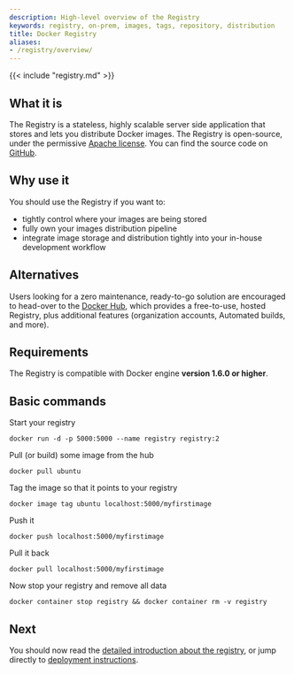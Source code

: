 ```yaml
---
description: High-level overview of the Registry
keywords: registry, on-prem, images, tags, repository, distribution
title: Docker Registry
aliases:
- /registry/overview/
---
```


{{< include "registry.md" >}}

## What it is

The Registry is a stateless, highly scalable server side application that stores
and lets you distribute Docker images. The Registry is open-source, under the
permissive [Apache license](https://en.wikipedia.org/wiki/Apache_License).
You can find the source code on
[GitHub](https://github.com/distribution/distribution).

## Why use it

You should use the Registry if you want to:

 * tightly control where your images are being stored
 * fully own your images distribution pipeline
 * integrate image storage and distribution tightly into your in-house development workflow

## Alternatives

Users looking for a zero maintenance, ready-to-go solution are encouraged to
head-over to the [Docker Hub](https://hub.docker.com), which provides a
free-to-use, hosted Registry, plus additional features (organization accounts,
Automated builds, and more).

## Requirements

The Registry is compatible with Docker engine **version 1.6.0 or higher**.

## Basic commands

Start your registry

    docker run -d -p 5000:5000 --name registry registry:2

Pull (or build) some image from the hub

    docker pull ubuntu

Tag the image so that it points to your registry

    docker image tag ubuntu localhost:5000/myfirstimage

Push it

    docker push localhost:5000/myfirstimage

Pull it back

    docker pull localhost:5000/myfirstimage

Now stop your registry and remove all data

    docker container stop registry && docker container rm -v registry

## Next

You should now read the [detailed introduction about the registry](introduction.md),
or jump directly to [deployment instructions](deploying.md).